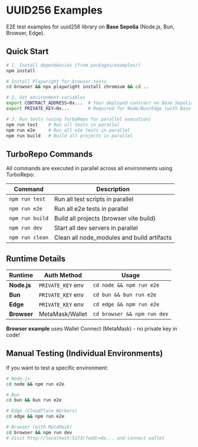 # UUID256 Examples

E2E test examples for uuid256 library on **Base Sepolia** (Node.js, Bun, Browser, Edge).

## Quick Start

```bash
# 1. Install dependencies (from packages/examples/)
npm install

# Install Playwright for browser tests
cd browser && npx playwright install chromium && cd ..

# 2. Set environment variables
export CONTRACT_ADDRESS=0x...  # Your deployed contract on Base Sepolia
export PRIVATE_KEY=0x...       # Required for Node/Bun/Edge (with Base Sepolia funds)

# 3. Run tests (using TurboRepo for parallel execution)
npm run test    # Run all tests in parallel
npm run e2e     # Run all e2e tests in parallel
npm run build   # Build all projects in parallel
```

## TurboRepo Commands

All commands are executed in parallel across all environments using TurboRepo:

| Command | Description |
|---------|-------------|
| `npm run test` | Run all test scripts in parallel |
| `npm run e2e` | Run all e2e tests in parallel |
| `npm run build` | Build all projects (browser vite build) |
| `npm run dev` | Start all dev servers in parallel |
| `npm run clean` | Clean all node_modules and build artifacts |

## Runtime Details

| Runtime | Auth Method | Usage |
|---------|-------------|-------|
| **Node.js** | `PRIVATE_KEY` env | `cd node && npm run e2e` |
| **Bun** | `PRIVATE_KEY` env | `cd bun && bun run e2e` |
| **Edge** | `PRIVATE_KEY` env | `cd edge && npm run e2e` |
| **Browser** | MetaMask/Wallet | `cd browser && npm run dev` |

**Browser example** uses Wallet Connect (MetaMask) - no private key in code!

## Manual Testing (Individual Environments)

If you want to test a specific environment:

```bash
# Node.js
cd node && npm run e2e

# Bun
cd bun && bun run e2e

# Edge (Cloudflare Workers)
cd edge && npm run e2e

# Browser (with MetaMask)
cd browser && npm run dev
# Visit http://localhost:5173/?addr=0x... and connect wallet
```
